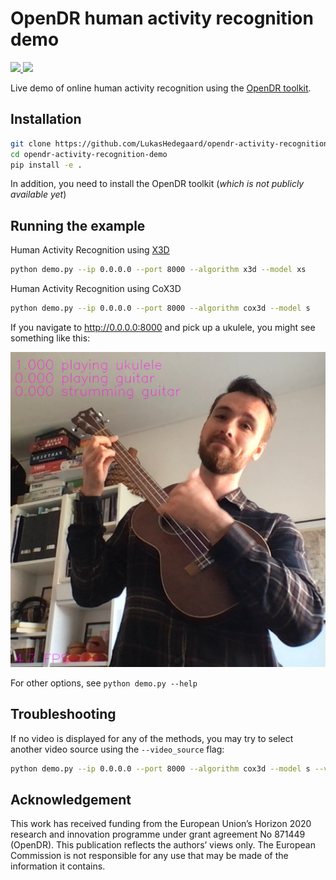 # OpenDR human activity recognition demo
<div align="left">
  <a href="https://opensource.org/licenses/Apache-2.0">
    <img src="https://img.shields.io/badge/License-Apache%202.0-blue.svg" height="20">
  </a>
  <a href="https://github.com/psf/black">
    <img src="https://img.shields.io/badge/code%20style-black-000000.svg" height="20">
  </a>
</div>

Live demo of online human activity recognition using the [OpenDR toolkit](https://opendr.eu).


## Installation
```bash
git clone https://github.com/LukasHedegaard/opendr-activity-recognition-demo.git
cd opendr-activity-recognition-demo
pip install -e .
```

In addition, you need to install the OpenDR toolkit (_which is not publicly available yet_)


## Running the example
Human Activity Recognition using [X3D](https://openaccess.thecvf.com/content_CVPR_2020/papers/Feichtenhofer_X3D_Expanding_Architectures_for_Efficient_Video_Recognition_CVPR_2020_paper.pdf)
```bash
python demo.py --ip 0.0.0.0 --port 8000 --algorithm x3d --model xs
```

Human Activity Recognition using CoX3D
```bash
python demo.py --ip 0.0.0.0 --port 8000 --algorithm cox3d --model s
```

If you navigate to http://0.0.0.0:8000 and pick up a ukulele, you might see something like this:

<img src="activity_recognition/screenshot.png">

For other options, see `python demo.py --help`


## Troubleshooting
If no video is displayed for any of the methods, you may try to select another video source using the `--video_source` flag:
```bash
python demo.py --ip 0.0.0.0 --port 8000 --algorithm cox3d --model s --video_source 1
```

## Acknowledgement
This work has received funding from the European Union’s Horizon 2020 research and innovation programme under grant agreement No 871449 (OpenDR). This publication reflects the authors’ views only. The European Commission is not responsible for any use that may be made of the information it contains.

